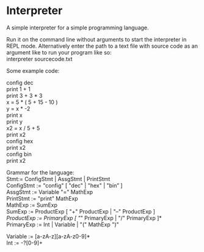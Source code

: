 # Interpreter
A simple interpreter for a simple programming language.

Run it on the command line without arguments to start the interpreter in REPL mode.
Alternatively enter the path to a text file with source code as an argument like to run your program like so:<br />
    interpreter sourcecode.txt<br />
 
Some example code: <br />



  config dec<br />
  print 1 + 1<br />
  print 3 + 3 * 3<br />
  x = 5 * ( 5 + 15 - 10 )<br />
  y = x * -2<br />
  print x<br />
  print y<br />
  x2 = x / 5 + 5<br />
  print x2<br />
  config hex<br />
  print x2<br />
  config bin<br />
  print x2<br />
 
 
Grammar for the language: <br />
  Stmt:= ConfigStmt | AssgStmt | PrintStmt<br />
  ConfigStmt := "config" [ "dec" | "hex" | "bin” ]<br />
  AssgStmt := Variable "=" MathExp<br />
  PrintStmt := "print" MathExp<br />
  MathExp := SumExp<br />
  SumExp := ProductExp [ "+" ProductExp | "–" ProductExp ]*<br />
  ProductExp := PrimaryExp [ "*" PrimaryExp | "/" PrimaryExp ]*<br />
  PrimaryExp := Int | Variable | "(" MathExp ")"<br />

  Variable := [a-zA-z][a-zA-z0-9]*<br />
  Int := -?[0-9]+<br />
